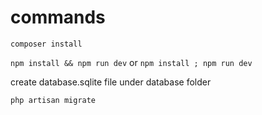 # commands

`composer install`

`npm install && npm run dev` or `npm install ; npm run dev`

create database.sqlite file under database folder

`php artisan migrate`
